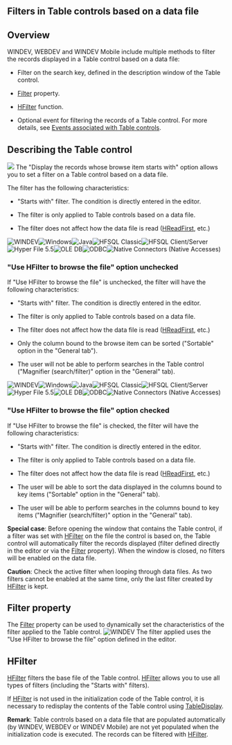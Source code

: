 


## Filters in Table controls based on a data file
			



<a name="NOTE1"></a>
<a name="NOTE1_1"></a>


## Overview
<a name="overview_ELTTEXTE000232"></a>
WINDEV, WEBDEV and WINDEV Mobile include multiple methods to filter the records displayed in a Table control based on a data file:

- Filter on the search key, defined in the description window of the Table control.

- [Filter](../Proprietes/2510042.md) property.

- [HFilter](../WDLang4/3044100.md) function.

- Optional event for filtering the records of a Table control. For more details, see [Events associated with Table controls](../WDChamp/1013189.md).  






<a name="NOTE2"></a>
<a name="NOTE2_1"></a>


## Describing the Table control
<a name="describing_the_table_control_ELTTEXTE000256"></a>

![](https://doc.pcsoft.fr/en-US/images/image.awp?langid=3&name=Champ_Table_contenu.gif)
The "Display the records whose browse item starts with" option allows you to set a filter on a Table control based on a data file.

The filter has the following characteristics:

- "Starts with" filter. The condition is directly entered in the editor.

- The filter is only applied to Table controls based on a data file.

- The filter does not affect how the data file is read ([HReadFirst](../WDLang4/3044051.md), etc.)



<a name="NOTE2_2"></a>
![WINDEV](https://doc.pcsoft.fr/ext/images/us/WD.png)![Windows](https://doc.pcsoft.fr/ext/images/us/WINDOWS.png)![Java](https://doc.pcsoft.fr/ext/images/us/JAVA.png)![HFSQL Classic](https://doc.pcsoft.fr/ext/images/us/HF.png)![HFSQL Client/Server](https://doc.pcsoft.fr/ext/images/us/HFCS.png)![Hyper File 5.5](https://doc.pcsoft.fr/ext/images/us/HF55.png)![OLE DB](https://doc.pcsoft.fr/ext/images/us/OLEDB.png)![ODBC](https://doc.pcsoft.fr/ext/images/us/ODBC.png)![Native Connectors (Native Accesses)](https://doc.pcsoft.fr/ext/images/us/AN.png) 

### "Use HFilter to browse the file" option unchecked
<a name="use_hfilter_browse_the_file_option_unchecked_ELTPARAGRAPHE000062"></a>

If "Use HFilter to browse the file" is unchecked, the filter will have the following characteristics:

- "Starts with" filter. The condition is directly entered in the editor.

- The filter is only applied to Table controls based on a data file. 

- The filter does not affect how the data file is read ([HReadFirst](../WDLang4/3044051.md), etc.)

- Only the column bound to the browse item can be sorted ("Sortable" option in the "General tab").

- The user will not be able to perform searches in the Table control ("Magnifier (search/filter)" option in the "General" tab).



<a name="NOTE2_3"></a>
![WINDEV](https://doc.pcsoft.fr/ext/images/us/WD.png)![Windows](https://doc.pcsoft.fr/ext/images/us/WINDOWS.png)![Java](https://doc.pcsoft.fr/ext/images/us/JAVA.png)![HFSQL Classic](https://doc.pcsoft.fr/ext/images/us/HF.png)![HFSQL Client/Server](https://doc.pcsoft.fr/ext/images/us/HFCS.png)![Hyper File 5.5](https://doc.pcsoft.fr/ext/images/us/HF55.png)![OLE DB](https://doc.pcsoft.fr/ext/images/us/OLEDB.png)![ODBC](https://doc.pcsoft.fr/ext/images/us/ODBC.png)![Native Connectors (Native Accesses)](https://doc.pcsoft.fr/ext/images/us/AN.png) 

### "Use HFilter to browse the file" option checked
<a name="use_hfilter_browse_the_file_option_checked_ELTPARAGRAPHE000100"></a>

If "Use HFilter to browse the file" is checked, the filter will have the following characteristics:

- "Starts with" filter. The condition is directly entered in the editor.

- The filter is only applied to Table controls based on a data file.

- The filter does not affect how the data file is read ([HReadFirst](../WDLang4/3044051.md), etc.)

- The user will be able to sort the data displayed in the columns bound to key items ("Sortable" option in the "General" tab).

- The user will be able to perform searches in the columns bound to key items ("Magnifier (search/filter)" option in the "General" tab).




**Special case**: Before opening the window that contains the Table control, if a filter was set with [HFilter](../WDLang4/3044100.md) on the file the control is based on, the Table control will automatically filter the records displayed (filter defined directly in the editor or via the [Filter](../Proprietes/2510042.md) property). When the window is closed, no filters will be enabled on the data file.

**Caution**: Check the active filter when looping through data files. As two filters cannot be enabled at the same time, only the last filter created by [HFilter](../WDLang4/3044100.md) is kept.


<a name="NOTE3"></a>
<a name="NOTE3_1"></a>


## Filter property
<a name="filter_property_ELTTEXTE000292"></a>
The [Filter](../Proprietes/2510042.md) property can be used to dynamically set the characteristics of the filter applied to the Table control.
![WINDEV](https://doc.pcsoft.fr/ext/images/us/WD.png) The filter applied uses the "Use HFilter to browse the file" option defined in the editor.

<a name="NOTE4"></a>
<a name="NOTE4_1"></a>


## HFilter
<a name="hfilter_ELTTEXTE000316"></a>
[HFilter](../WDLang4/3044100.md) filters the base file of the Table control. [HFilter](../WDLang4/3044100.md) allows you to use all types of filters (including the "Starts with" filters).

If [HFilter](../WDLang4/3044100.md) is not used in the initialization code of the Table control, it is necessary to redisplay the contents of the Table control using [TableDisplay](../WDLang1/3074003.md).

**Remark**: Table controls based on a data file that are populated automatically (by WINDEV, WEBDEV or WINDEV Mobile) are not yet populated when the initialization code is executed. The records can be filtered with [HFilter](../WDLang4/3044100.md).



